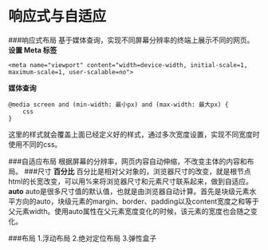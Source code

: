 响应式与自适应
===================

###响应式布局
基于媒体查询，实现不同屏幕分辨率的终端上展示不同的网页。
**设置 Meta 标签**

    <meta name="viewport" content="width=device-width, initial-scale=1, maximum-scale=1, user-scalable=no">

**媒体查询**

    @media screen and (min-width: 最小px) and (max-width: 最大px) {
        css
    }
这里的样式就会覆盖上面已经定义好的样式，通过多次宽度设置，实现不同宽度时使用不同的css。

###自适应布局
根据屏幕的分辨率，网页内容自动伸缩，不改变主体的内容和布局。
###尺寸
**百分比**
百分比是相对父对象的，浏览器尺寸的改变，就是根节点html的长宽改变，可以用%来将浏览器尺寸和元素尺寸联系起来，做到自适应。
**auto**
auto是很多尺寸值的默认值，也就是由浏览器自动计算。首先是块级元素水平方向的auto，块级元素的margin、border、padding以及content宽度之和等于父元素width。使用auto属性在父元素宽度变化的时候，该元素的宽度也会随之变化。

###布局
1.浮动布局
2.绝对定位布局
3.弹性盒子